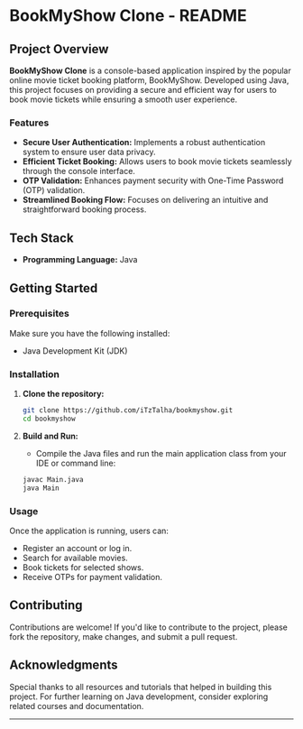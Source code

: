 # BookMyShow Clone - README

## Project Overview
**BookMyShow Clone** is a console-based application inspired by the popular online movie ticket booking platform, BookMyShow. Developed using Java, this project focuses on providing a secure and efficient way for users to book movie tickets while ensuring a smooth user experience.

### Features
- **Secure User Authentication:** Implements a robust authentication system to ensure user data privacy.
- **Efficient Ticket Booking:** Allows users to book movie tickets seamlessly through the console interface.
- **OTP Validation:** Enhances payment security with One-Time Password (OTP) validation.
- **Streamlined Booking Flow:** Focuses on delivering an intuitive and straightforward booking process.

## Tech Stack
- **Programming Language:** Java

## Getting Started

### Prerequisites
Make sure you have the following installed:
- Java Development Kit (JDK)

### Installation

1. **Clone the repository:**
   ```bash
   git clone https://github.com/iTzTalha/bookmyshow.git
   cd bookmyshow
   ```

2. **Build and Run:**
   - Compile the Java files and run the main application class from your IDE or command line:
   ```bash
   javac Main.java
   java Main
   ```

### Usage
Once the application is running, users can:
- Register an account or log in.
- Search for available movies.
- Book tickets for selected shows.
- Receive OTPs for payment validation.

## Contributing
Contributions are welcome! If you'd like to contribute to the project, please fork the repository, make changes, and submit a pull request.

## Acknowledgments
Special thanks to all resources and tutorials that helped in building this project. For further learning on Java development, consider exploring related courses and documentation.

---
